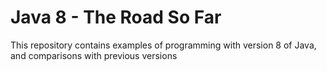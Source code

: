 # Java 8 - The Road So Far
This repository contains examples of programming with version 8 of Java, and comparisons with previous versions
